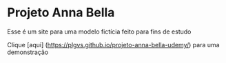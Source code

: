 # Projeto Anna Bella

Esse é um site para uma modelo fictícia feito para fins de estudo

Clique [aqui] (https://plgvs.github.io/projeto-anna-bella-udemy/) para uma demonstração
